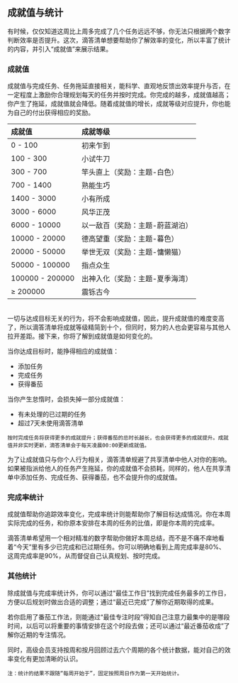 ## 成就值与统计

有时候，仅仅知道这周比上周多完成了几个任务远远不够，你无法只根据两个数字判断效率是否提升。这次，滴答清单想要帮助你了解效率的变化，所以丰富了统计的内容，并引入“成就值”来展示结果。

### 成就值

成就值与完成任务、任务拖延直接相关，能科学、直观地反馈出效率提升与否，在一定程度上激励你合理规划每天的任务并按时完成。你完成的越多，成就值越高；你产生了拖延，成就值就会降低。随着成就值的增长，成就等级对应提升，你也能为自己的付出获得相应的奖励。

| 成就值 | 成就等级 |
| :--- | :--- |
| 0 - 100 | 初来乍到 |
| 100 - 300 | 小试牛刀 |
| 300 - 700 | 竿头直上（奖励：主题-白色） |
| 700 - 1400 | 熟能生巧 |
| 1400 - 3000 | 小有所成 |
| 3000 - 6000 | 风华正茂 |
| 6000 - 10000 | 以一敌百（奖励：主题-蔚蓝湖泊）|
| 10000 - 20000 | 德高望重（奖励：主题-暮色）|
| 20000 - 50000 | 举世无双（奖励：主题-慵懒猫）|
| 50000 - 100000| 指点众生 |
| 100000 - 200000| 出神入化（奖励：主题-夏季海湾）|
| ≥ 200000 | 震铄古今 |


<br>一切与达成目标无关的行为，将不会影响成就值，因此，提升成就值的难度变高了，所以滴答清单将成就等级精简到十个，但同时，努力的人也会更容易与其他人拉开差距。接下来，你将了解到成就值是如何变化的。

当你达成目标时，能挣得相应的成就值：

* 添加任务
* 完成任务
* 获得番茄

当你产生怠惰时，会损失掉一部分成就值：

* 有未处理的已过期的任务
* 超过7天未使用滴答清单

`按时完成任务将获得更多的成就提升；获得番茄的总时长越长，也会获得更多的成就提升。成就值并非实时更新，滴答清单会于每天凌晨00:00更新成就值。`

为了让成就值只与你个人行为相关，滴答清单规避了共享清单中他人对你的影响。如果被指派给他人的任务产生拖延，你的成就值不会损耗，同样的，他人在共享清单中添加任务、完成任务、获得番茄，也不会提升你的成就值。

### 完成率统计

成就值帮助你追踪效率变化，完成率统计则能帮助你了解目标达成情况。你在本周实际完成的任务，和你原本安排在本周的任务的比值，即是你本周的完成率。

滴答清单希望用一个相对精准的数字帮助你做好本周总结，而不是不痛不痒地看着“今天”里有多少已完成和已过期任务。你可以明确地看到上周完成率是80%、这周完成率是90%，从而督促自己认真规划、按时完成。

### 其他统计

除成就值与完成率统计外，你可以通过“最佳工作日”找到完成任务最多的工作日，方便以后规划时做出合适的调整；通过“最近已完成”了解你近期取得的成果。

若你启用了番茄工作法，则能通过“最佳专注时段”得知自己注意力最集中的是哪段时间，以后可以将重要的事情安排在这个时段去做；还可以通过“最近番茄收成”了解你近期的专注情况。

同时，高级会员支持按周和按月回顾过去六个周期的各个统计数据，能对自己的效率变化有更加清晰的认识。

`注：统计的结果不跟随“每周开始于”，固定按照周日作为第一天开始统计。`

